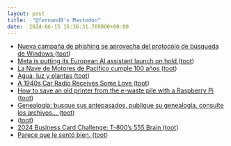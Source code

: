 ```yaml
---
layout: post
title:  "@fernand0's Mastodon"
date:  2024-06-15 16:36:31.769000+00:00
---
```

*  [Nueva campaña de phishing se aprovecha del protocolo de búsqueda de Windows ](https://unaaldia.hispasec.com/2024/06/nueva-campana-de-phishing-se-aprovecha-del-protocolo-de-busqueda-de-windows.htm) ([toot](https://mastodon.social/@fernand0/112621610058955929))
*  [Meta is putting its European AI assistant launch on hold ](https://www.theverge.com/2024/6/14/24178591/meta-ai-assistant-europe-ireland-privacy-objection) ([toot](https://mastodon.social/@fernand0/112620213694381529))
*  [La Nave de Motores de Pacífico cumple 100 años ](https://www.madridiario.es/movil/noticia/531796/retiro/la-nave-de-motores-de-pacifico-cumple-100-anos.htm) ([toot](https://mastodon.social/@fernand0/112620007917180503))
*  [Agua, luz y plantas ](https://www.flickr.com/photos/fernand0/53763795743) ([toot](https://mastodon.social/@fernand0/112619980299998612))
*  [A 1940s Car Radio Receives Some Love ](https://hackaday.com/2024/06/13/a-1940s-car-radio-receives-some-love) ([toot](https://mastodon.social/@fernand0/112619698497722777))
*  [How to save an old printer from the e-waste pile with a Raspberry Pi ](https://ounapuu.ee/posts/2024/06/12/save-old-printer) ([toot](https://mastodon.social/@fernand0/112619507614984734))
*  [Genealogía: busque sus antepasados, publique su genealogía, consulte los archivos...  ](https://es.geneanet.org/) ([toot](https://mastodon.social/@fernand0/112617998738786906))
*  [ ](https://mastodon.la/@oscoder) ([toot](https://mastodon.social/@fernand0/112616394332767842))
*  [2024 Business Card Challenge: T-800’s 555 Brain ](https://hackaday.com/2024/06/14/2024-business-card-challenge-t-800s-555-brain) ([toot](https://mastodon.social/@fernand0/112616103695289350))
*  [Parece que le sentó bien. ](https://avecesunafoto.wordpress.com/2024/06/14/parece-que-le-sento-bien) ([toot](https://mastodon.social/@fernand0/112615966531193999))
